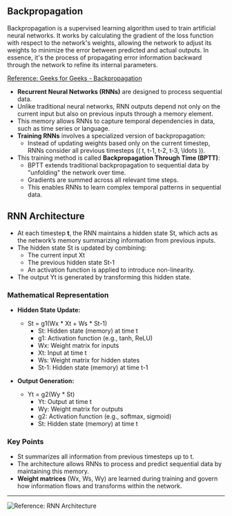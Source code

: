 ## Backpropagation
Backpropagation is a supervised learning algorithm used to train artificial neural networks. It works by calculating the gradient of the loss function with respect
to the network's weights, allowing the network to adjust its weights to minimize the error between predicted and actual outputs. In essence, it's the process of 
propagating error information backward through the network to refine its internal parameters. 

[Reference: Geeks for Geeks - Backpropagation](https://www.geeksforgeeks.org/machine-learning/ml-back-propagation-through-time/)

- **Recurrent Neural Networks (RNNs)** are designed to process sequential data.
- Unlike traditional neural networks, RNN outputs depend not only on the current input but also on previous inputs through a memory element.
- This memory allows RNNs to capture temporal dependencies in data, such as time series or language.
- **Training RNNs** involves a specialized version of backpropagation:
  - Instead of updating weights based only on the current timestep, RNNs consider all previous timesteps (\( t, t-1, t-2, t-3, \ldots \)).
- This training method is called **Backpropagation Through Time (BPTT)**:
  - BPTT extends traditional backpropagation to sequential data by "unfolding" the network over time.
  - Gradients are summed across all relevant time steps.
  - This enables RNNs to learn complex temporal patterns in sequential data.
 
## RNN Architecture

- At each timestep **t**, the RNN maintains a hidden state St, which acts as the network’s memory summarizing information from previous inputs.
- The hidden state St is updated by combining:
  - The current input Xt
  - The previous hidden state St-1
  - An activation function is applied to introduce non-linearity.
- The output Yt is generated by transforming this hidden state.

### Mathematical Representation

- **Hidden State Update:**
  - St = g1(Wx * Xt + Ws * St-1)
    - St: Hidden state (memory) at time t
    - g1: Activation function (e.g., tanh, ReLU)
    - Wx: Weight matrix for inputs
    - Xt: Input at time t
    - Ws: Weight matrix for hidden states
    - St-1: Hidden state (memory) at time t-1
    
      

- **Output Generation:**
  - Yt = g2(Wy * St)
    - Yt: Output at time t
    - Wy: Weight matrix for outputs
    - g2: Activation function (e.g., softmax, sigmoid)
    - St: Hidden state (memory) at time t

### Key Points

- St summarizes all information from previous timesteps up to t.
- The architecture allows RNNs to process and predict sequential data by maintaining this memory.
- **Weight matrices** (Wx, Ws, Wy) are learned during training and govern how information flows and transforms within the network.

---

![Reference: RNN Architecture](https://media.geeksforgeeks.org/wp-content/uploads/20200330110806/Rnn-full.png)


